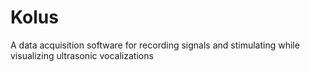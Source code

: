 # Kolus
A data acquisition software for recording signals and stimulating while visualizing ultrasonic vocalizations
